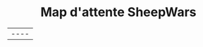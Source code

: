 <h1 align="center">Map d'attente SheepWars</h1>

<table align="center">
  <tr>
    <td>
      <div align="center">
        <span>----</span>
      </div>
    </td>
  </tr>
  <tr>
</table>